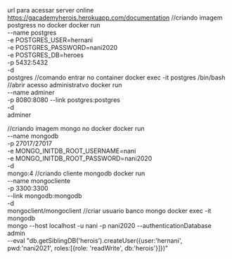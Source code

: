 url para acessar server online
https://gacademyherois.herokuapp.com/documentation
//criando imagem postgress no docker
docker run \
--name postgres \
-e POSTGRES_USER=hernani \
-e POSTGRES_PASSWORD=nani2020 \
-e POSTGRES_DB=heroes \
-p 5432:5432 \
-d\
postgres
//comando entrar no container
docker exec -it postgres /bin/bash
//abrir acesso administratvo
docker run \
--name adminer \
-p 8080:8080
--link postgres:postgres \
-d\
adminer

//criando imagem mongo no docker
docker run \
--name mongodb \
-p 27017/27017 \
-e MONGO_INITDB_ROOT_USERNAME=nani \
-e MONGO_INITDB_ROOT_PASSWORD=nani2020\
-d \
mongo:4
//criando cliente mongodb
docker run \
--name mongocliente \
-p 3300:3300 \
--link mongodb:mongodb \
-d \
mongoclient/mongoclient
//criar usuario banco mongo
docker exec -it mongodb \
mongo --host localhost -u nani -p nani2020 --authenticationDatabase admin \
--eval "db.getSiblingDB('herois').createUser({user:'hernani', pwd:'nani2021', roles:[{role: 'readWrite', db:'herois'}]})" 
